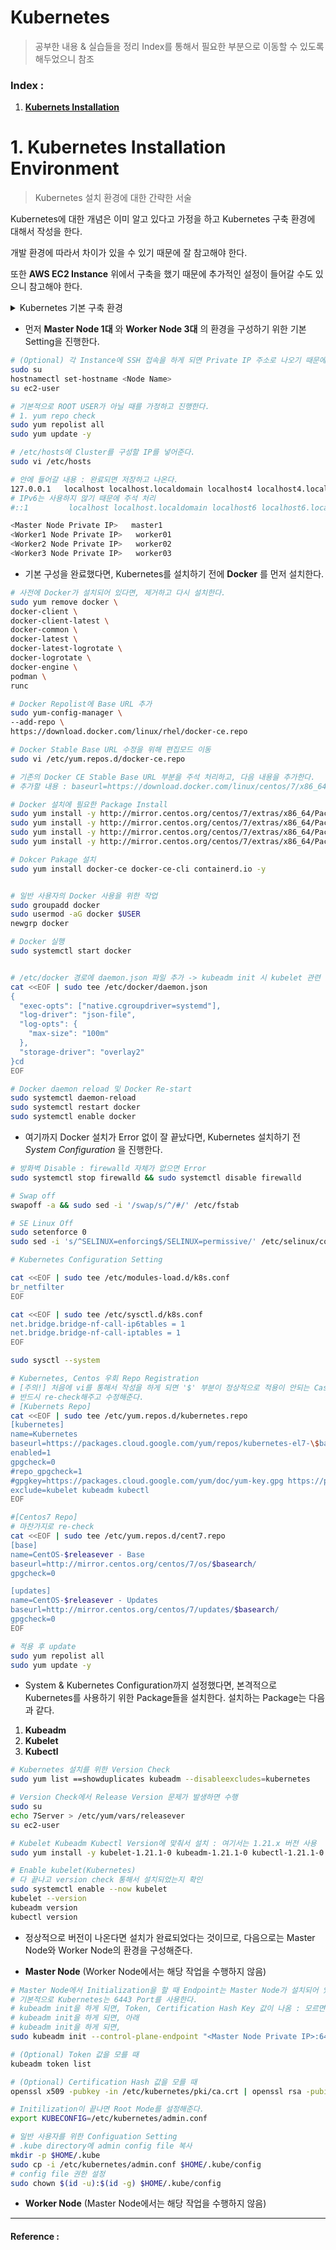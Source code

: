 # Kubernetes
> 공부한 내용 & 실습들을 정리
> Index를 통해서 필요한 부분으로 이동할 수 있도록 해두었으니 참조

### Index :
1. [__Kubernets Installation__](#i1)

# 1. Kubernetes Installation Environment <a name="i1" />
> Kubernetes 설치 환경에 대한 간략한 서술

Kubernetes에 대한 개념은 이미 알고 있다고 가정을 하고 Kubernetes 구축 환경에 대해서 작성을 한다.

개발 환경에 따라서 차이가 있을 수 있기 때문에 잘 참고해야 한다.

또한 __AWS EC2 Instance__ 위에서 구축을 했기 때문에 추가적인 설정이 들어갈 수도 있으니 참고해야 한다.

<details>
<summary>Kubernetes 기본 구축 환경</summary>
<div markdown="1">
- Cloud : Amzon Web Service(AWS) EC2 Instance
</div>
<div markdown="2">
- OS : Redhet Enterprise Linux(Rhel) 7.9
</div>
<div markdown="3">
- Kubernetes Version : v1.21.9
</div>
<div markdown="3">
- Node 구성 : Master 1대, Worker 3대
</div>
</details>

- 먼저 **Master Node 1대** 와 **Worker Node 3대** 의 환경을 구성하기 위한 기본 Setting을 진행한다.

```bash
# (Optional) 각 Instance에 SSH 접속을 하게 되면 Private IP 주소로 나오기 때문에 이에 대한 간단한 설정만 진행한다
sudo su
hostnamectl set-hostname <Node Name>
su ec2-user

# 기본적으로 ROOT USER가 아닐 때를 가정하고 진행한다.
# 1. yum repo check
sudo yum repolist all
sudo yum update -y

# /etc/hosts에 Cluster를 구성할 IP를 넣어준다.
sudo vi /etc/hosts

# 안에 들어갈 내용 : 완료되면 저장하고 나온다.
127.0.0.1   localhost localhost.localdomain localhost4 localhost4.localdomain4
# IPv6는 사용하지 않기 때문에 주석 처리
#::1         localhost localhost.localdomain localhost6 localhost6.localdomain6

<Master Node Private IP>   master1
<Worker1 Node Private IP>   worker01
<Worker2 Node Private IP>   worker02
<Worker3 Node Private IP>   worker03
```

- 기본 구성을 완료했다면, Kubernetes를 설치하기 전에 **Docker** 를 먼저 설치한다.

```bash
# 사전에 Docker가 설치되어 있다면, 제거하고 다시 설치한다.
sudo yum remove docker \
docker-client \
docker-client-latest \
docker-common \
docker-latest \
docker-latest-logrotate \
docker-logrotate \
docker-engine \
podman \
runc

# Docker Repolist에 Base URL 추가
sudo yum-config-manager \
--add-repo \
https://download.docker.com/linux/rhel/docker-ce.repo

# Docker Stable Base URL 수정을 위해 편집모드 이동
sudo vi /etc/yum.repos.d/docker-ce.repo

# 기존의 Docker CE Stable Base URL 부분을 주석 처리하고, 다음 내용을 추가한다.
# 추가할 내용 : baseurl=https://download.docker.com/linux/centos/7/x86_64/stable

# Docker 설치에 필요한 Package Install
sudo yum install -y http://mirror.centos.org/centos/7/extras/x86_64/Packages/slirp4netns-0.4.3-4.el7_8.x86_64.rpm
sudo yum install -y http://mirror.centos.org/centos/7/extras/x86_64/Packages/container-selinux-2.107-1.el7_6.noarch.rpm
sudo yum install -y http://mirror.centos.org/centos/7/extras/x86_64/Packages/fuse3-libs-3.6.1-4.el7.x86_64.rpm
sudo yum install -y http://mirror.centos.org/centos/7/extras/x86_64/Packages/fuse-overlayfs-0.7.2-6.el7_8.x86_64.rpm

# Dokcer Pakage 설치
sudo yum install docker-ce docker-ce-cli containerd.io -y


# 일반 사용자의 Docker 사용을 위한 작업
sudo groupadd docker
sudo usermod -aG docker $USER
newgrp docker

# Docker 실행
sudo systemctl start docker


# /etc/docker 경로에 daemon.json 파일 추가 -> kubeadm init 시 kubelet 관련 이슈를 제거
cat <<EOF | sudo tee /etc/docker/daemon.json
{
  "exec-opts": ["native.cgroupdriver=systemd"],
  "log-driver": "json-file",
  "log-opts": {
    "max-size": "100m"
  },
  "storage-driver": "overlay2"
}cd
EOF

# Docker daemon reload 및 Docker Re-start
sudo systemctl daemon-reload
sudo systemctl restart docker
sudo systemctl enable docker
```

- 여기까지 Docker 설치가 Error 없이 잘 끝났다면, Kubernetes 설치하기 전 *System Configuration* 을 진행한다.

```bash
# 방화벽 Disable : firewalld 자체가 없으면 Error
sudo systemctl stop firewalld && sudo systemctl disable firewalld

# Swap off
swapoff -a && sudo sed -i '/swap/s/^/#/' /etc/fstab

# SE Linux Off
sudo setenforce 0
sudo sed -i 's/^SELINUX=enforcing$/SELINUX=permissive/' /etc/selinux/config

# Kubernetes Configuration Setting

cat <<EOF | sudo tee /etc/modules-load.d/k8s.conf
br_netfilter
EOF

cat <<EOF | sudo tee /etc/sysctl.d/k8s.conf
net.bridge.bridge-nf-call-ip6tables = 1
net.bridge.bridge-nf-call-iptables = 1
EOF

sudo sysctl --system

# Kubernetes, Centos 우회 Repo Registration
# [주의!] 처음에 vi를 통해서 작성을 하게 되면 '$' 부분이 정상적으로 적용이 안되는 Case가 발생한다.
# 반드시 re-check해주고 수정해준다.
# [Kubernets Repo]
cat <<EOF | sudo tee /etc/yum.repos.d/kubernetes.repo
[kubernetes]
name=Kubernetes
baseurl=https://packages.cloud.google.com/yum/repos/kubernetes-el7-\$basearch
enabled=1
gpgcheck=0
#repo_gpgcheck=1
#gpgkey=https://packages.cloud.google.com/yum/doc/yum-key.gpg https://packages.cloud.google.com/yum/doc/rpm-package-key.gpg
exclude=kubelet kubeadm kubectl
EOF

#[Centos7 Repo]
# 마찬가지로 re-check
cat <<EOF | sudo tee /etc/yum.repos.d/cent7.repo
[base]
name=CentOS-$releasever - Base
baseurl=http://mirror.centos.org/centos/7/os/$basearch/
gpgcheck=0

[updates]
name=CentOS-$releasever - Updates
baseurl=http://mirror.centos.org/centos/7/updates/$basearch/
gpgcheck=0
EOF

# 적용 후 update
sudo yum repolist all
sudo yum update -y
```

- System & Kubernetes Configuration까지 설정했다면, 본격적으로 Kubernetes를 사용하기 위한 Package들을 설치한다. 설치하는 Package는 다음과 같다.

1. **Kubeadm**
2. **Kubelet**
3. **Kubectl**

```bash
# Kubernetes 설치를 위한 Version Check
sudo yum list ==showduplicates kubeadm --disableexcludes=kubernetes

# Version Check에서 Release Version 문제가 발생하면 수행
sudo su
echo 7Server > /etc/yum/vars/releasever
su ec2-user

# Kubelet Kubeadm Kubectl Version에 맞춰서 설치 : 여기서는 1.21.x 버전 사용
sudo yum install -y kubelet-1.21.1-0 kubeadm-1.21.1-0 kubectl-1.21.1-0 --disableexcludes=kubernetes

# Enable kubelet(Kubernetes)
# 다 끝나고 version check 통해서 설치되었는지 확인
sudo systemctl enable --now kubelet
kubelet --version
kubeadm version
kubectl version
```

- 정상적으로 버전이 나온다면 설치가 완료되었다는 것이므로, 다음으로는 Master Node와 Worker Node의 환경을 구성해준다.

- __Master Node__ (Worker Node에서는 해당 작업을 수행하지 않음)

```bash
# Master Node에서 Initialization을 할 때 Endpoint는 Master Node가 설치되어 있는 Instance의 Private IP를 넣어준다.
# 기본적으로 Kubernetes는 6443 Port를 사용한다.
# kubeadm init을 하게 되면, Token, Certification Hash Key 값이 나옴 : 모르면 
# kubeadm init을 하게 되면, 아래 
# kubeadm init을 하게 되면, 
sudo kubeadm init --control-plane-endpoint "<Master Node Private IP>:6443" --upload-certs

# (Optional) Token 값을 모를 때
kubeadm token list

# (Optional) Certification Hash 값을 모를 때
openssl x509 -pubkey -in /etc/kubernetes/pki/ca.crt | openssl rsa -pubin -outform der 2>/dev/null | openssl dgst -sha256 -hex | sed 's/^.* //'

# Initilization이 끝나면 Root Mode를 설정해준다.
export KUBECONFIG=/etc/kubernetes/admin.conf

# 일반 사용자를 위한 Configuation Setting
# .kube directory에 admin config file 복사
mkdir -p $HOME/.kube
sudo cp -i /etc/kubernetes/admin.conf $HOME/.kube/config
# config file 권한 설정
sudo chown $(id -u):$(id -g) $HOME/.kube/config
```

- **Worker Node** (Master Node에서는 해당 작업을 수행하지 않음)

-------------------

#### Reference :
